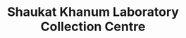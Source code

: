 ---
title: "Shaukat Khanum Laboratory Collection Centre"
url: /sialkot/shaukat-khanum-laboratory-collection-centre/
shop: medical supply
---